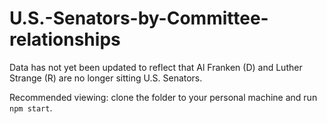 # U.S.-Senators-by-Committee-relationships

Data has not yet been updated to reflect that Al Franken (D) and Luther Strange (R) are no longer sitting U.S. Senators.

Recommended viewing: clone the folder to your personal machine and run `npm start`.
